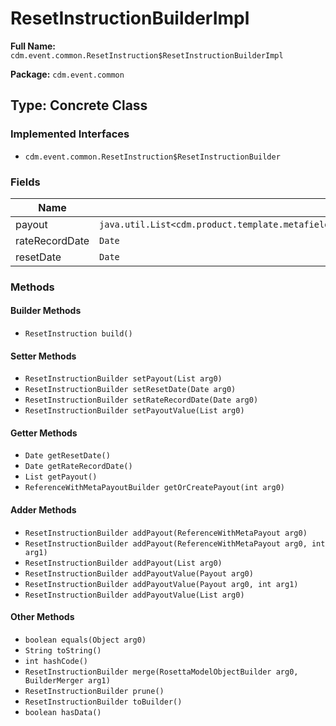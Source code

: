 # ResetInstructionBuilderImpl

**Full Name:** `cdm.event.common.ResetInstruction$ResetInstructionBuilderImpl`

**Package:** `cdm.event.common`

## Type: Concrete Class

### Implemented Interfaces

- `cdm.event.common.ResetInstruction$ResetInstructionBuilder`

### Fields

| Name | Type | Description |
|------|------|-------------|
| payout | `java.util.List<cdm.product.template.metafields.ReferenceWithMetaPayout$ReferenceWithMetaPayoutBuilder>` |  |
| rateRecordDate | `Date` |  |
| resetDate | `Date` |  |

### Methods

#### Builder Methods

- `ResetInstruction build()`

#### Setter Methods

- `ResetInstructionBuilder setPayout(List arg0)`
- `ResetInstructionBuilder setResetDate(Date arg0)`
- `ResetInstructionBuilder setRateRecordDate(Date arg0)`
- `ResetInstructionBuilder setPayoutValue(List arg0)`

#### Getter Methods

- `Date getResetDate()`
- `Date getRateRecordDate()`
- `List getPayout()`
- `ReferenceWithMetaPayoutBuilder getOrCreatePayout(int arg0)`

#### Adder Methods

- `ResetInstructionBuilder addPayout(ReferenceWithMetaPayout arg0)`
- `ResetInstructionBuilder addPayout(ReferenceWithMetaPayout arg0, int arg1)`
- `ResetInstructionBuilder addPayout(List arg0)`
- `ResetInstructionBuilder addPayoutValue(Payout arg0)`
- `ResetInstructionBuilder addPayoutValue(Payout arg0, int arg1)`
- `ResetInstructionBuilder addPayoutValue(List arg0)`

#### Other Methods

- `boolean equals(Object arg0)`
- `String toString()`
- `int hashCode()`
- `ResetInstructionBuilder merge(RosettaModelObjectBuilder arg0, BuilderMerger arg1)`
- `ResetInstructionBuilder prune()`
- `ResetInstructionBuilder toBuilder()`
- `boolean hasData()`

